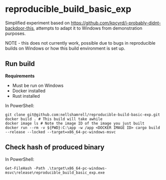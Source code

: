 # reproducible_build_basic_exp

Simplified experiment based on https://github.com/kpcyrd/i-probably-didnt-backdoor-this, attempts to adapt it to Windows from demonstration purposes.

NOTE - this does not currently work, possible due to bugs in reproducible builds on Windows or how this build environment is set up.

## Run build

**Requirements**
* Must be run on Windows
* Docker installed
* Rust installed

In PowerShell:

```
git clone git@github.com:nellshamrell/reproducible-build-basic-exp.git
docker build . # This build will take awhile
docker image ls # Note the image ID of the image you just built
docker run --rm -v ${PWD}:C:\app -w /app <DOCKER IMAGE ID> cargo build --release --locked --target=x86_64-pc-windows-msvc
```

## Check hash of produced binary

In PowerShell:

```
Get-FileHash -Path .\target\x86_64-pc-windows-msvc\release\reproducible_build_basic_exp.exe
```
